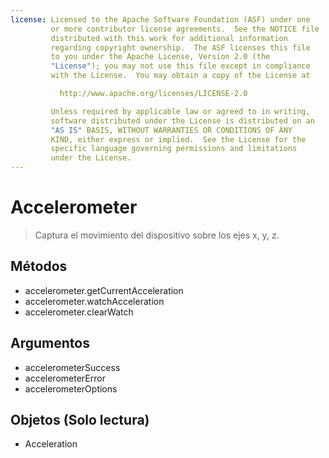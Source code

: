 ```yaml
---
license: Licensed to the Apache Software Foundation (ASF) under one
         or more contributor license agreements.  See the NOTICE file
         distributed with this work for additional information
         regarding copyright ownership.  The ASF licenses this file
         to you under the Apache License, Version 2.0 (the
         "License"); you may not use this file except in compliance
         with the License.  You may obtain a copy of the License at

           http://www.apache.org/licenses/LICENSE-2.0

         Unless required by applicable law or agreed to in writing,
         software distributed under the License is distributed on an
         "AS IS" BASIS, WITHOUT WARRANTIES OR CONDITIONS OF ANY
         KIND, either express or implied.  See the License for the
         specific language governing permissions and limitations
         under the License.
---
```


Accelerometer
=============

> Captura el movimiento del dispositivo sobre los ejes x, y, z.

Métodos
-------

- accelerometer.getCurrentAcceleration
- accelerometer.watchAcceleration
- accelerometer.clearWatch

Argumentos
----------

- accelerometerSuccess
- accelerometerError
- accelerometerOptions

Objetos (Solo lectura)
----------------------

- Acceleration
